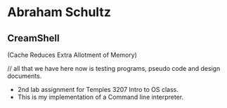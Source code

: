 # Abraham Schultz
## CreamShell
(Cache Reduces Extra Allotment of Memory)

// all that we have here now is testing programs, pseudo code and design documents.


- 2nd lab assignment for Temples 3207 Intro to OS class.
- This is my implementation of a Command line interpreter. 


